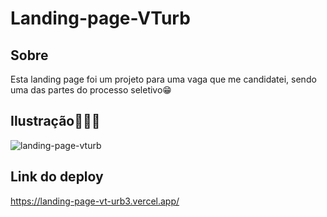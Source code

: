 # Landing-page-VTurb

## Sobre
<p>Esta landing page foi um projeto para uma vaga que me candidatei, sendo uma das partes do processo seletivo😁</p>

## Ilustração👨🏿‍💻
![landing-page-vturb](https://user-images.githubusercontent.com/58434465/147386944-6e5fe03d-4a80-427a-ab5f-1758483ae99d.gif)


## Link do deploy

<a target="_blank" href = "https://landing-page-vt-urb3.vercel.app/">https://landing-page-vt-urb3.vercel.app/</a>
